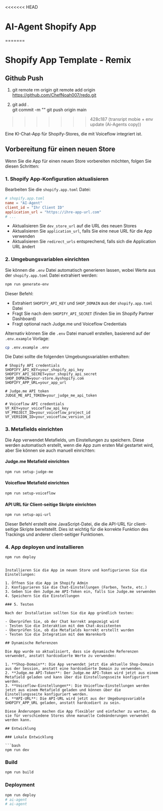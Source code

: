 <<<<<<< HEAD
# AI-Agent Shopify App
=======
# Shopify App Template - Remix
## Github Push
1. git remote rm origin
git remote add origin https://github.com/ChefNoah007/redo.git

2.  git add .         
git commit -m "<Kommentar>"
git push origin main

>>>>>>> 428c187 (transript mobie + env update (Ai-Agents copy))

Eine KI-Chat-App für Shopify-Stores, die mit Voiceflow integriert ist.

## Vorbereitung für einen neuen Store

Wenn Sie die App für einen neuen Store vorbereiten möchten, folgen Sie diesen Schritten:

### 1. Shopify App-Konfiguration aktualisieren

Bearbeiten Sie die `shopify.app.toml` Datei:

```toml
# shopify.app.toml
name = "AI-Agent"
client_id = "Ihr Client ID"
application_url = "https://ihre-app-url.com"
# ...
```

- Aktualisieren Sie `dev_store_url` auf die URL des neuen Stores
- Aktualisieren Sie `application_url`, falls Sie eine neue URL für die App verwenden
- Aktualisieren Sie `redirect_urls` entsprechend, falls sich die Application URL ändert

### 2. Umgebungsvariablen einrichten

Sie können die `.env` Datei automatisch generieren lassen, wobei Werte aus der `shopify.app.toml` Datei extrahiert werden:

```bash
npm run generate-env
```

Dieser Befehl:
- Extrahiert `SHOPIFY_API_KEY` und `SHOP_DOMAIN` aus der `shopify.app.toml` Datei
- Fragt Sie nach dem `SHOPIFY_API_SECRET` (finden Sie im Shopify Partner Dashboard)
- Fragt optional nach Judge.me und Voiceflow Credentials

Alternativ können Sie die `.env` Datei manuell erstellen, basierend auf der `.env.example` Vorlage:

```bash
cp .env.example .env
```

Die Datei sollte die folgenden Umgebungsvariablen enthalten:

```
# Shopify API credentials
SHOPIFY_API_KEY=your_shopify_api_key
SHOPIFY_API_SECRET=your_shopify_api_secret
SHOP_DOMAIN=your-store.myshopify.com
SHOPIFY_APP_URL=your_app_url

# Judge.me API token
JUDGE_ME_API_TOKEN=your_judge_me_api_token

# Voiceflow API credentials
VF_KEY=your_voiceflow_api_key
VF_PROJECT_ID=your_voiceflow_project_id
VF_VERSION_ID=your_voiceflow_version_id
```

### 3. Metafields einrichten

Die App verwendet Metafields, um Einstellungen zu speichern. Diese werden automatisch erstellt, wenn die App zum ersten Mal gestartet wird, aber Sie können sie auch manuell einrichten:

#### Judge.me Metafield einrichten

```bash
npm run setup-judge-me
```

#### Voiceflow Metafield einrichten

```bash
npm run setup-voiceflow
```

#### API URL für Client-seitige Skripte einrichten

```bash
npm run setup-api-url
```

Dieser Befehl erstellt eine JavaScript-Datei, die die API-URL für client-seitige Skripte bereitstellt. Dies ist wichtig für die korrekte Funktion des Trackings und anderer client-seitiger Funktionen.

### 4. App deployen und installieren

```bash
npm run deploy
```
```

Installieren Sie die App im neuen Store und konfigurieren Sie die Einstellungen:

1. Öffnen Sie die App im Shopify Admin
2. Konfigurieren Sie die Chat-Einstellungen (Farben, Texte, etc.)
3. Geben Sie den Judge.me API-Token ein, falls Sie Judge.me verwenden
4. Speichern Sie die Einstellungen

### 5. Testen

Nach der Installation sollten Sie die App gründlich testen:

- Überprüfen Sie, ob der Chat korrekt angezeigt wird
- Testen Sie die Interaktion mit dem Chat-Assistenten
- Überprüfen Sie, ob die Metafields korrekt erstellt wurden
- Testen Sie die Integration mit dem Warenkorb

## Dynamische Referenzen

Die App wurde so aktualisiert, dass sie dynamische Referenzen verwendet, anstatt hardcodierte Werte zu verwenden:

1. **Shop-Domain**: Die App verwendet jetzt die aktuelle Shop-Domain aus der Session, anstatt eine hardcodierte Domain zu verwenden.
2. **Judge.me API-Token**: Der Judge.me API-Token wird jetzt aus einem Metafield geladen und kann über die Einstellungsseite konfiguriert werden.
3. **Voiceflow-Einstellungen**: Die Voiceflow-Einstellungen werden jetzt aus einem Metafield geladen und können über die Einstellungsseite konfiguriert werden.
4. **API-URL**: Die API-URL wird jetzt aus der Umgebungsvariable SHOPIFY_APP_URL geladen, anstatt hardcodiert zu sein.

Diese Änderungen machen die App flexibler und einfacher zu warten, da sie für verschiedene Stores ohne manuelle Codeänderungen verwendet werden kann.

## Entwicklung

### Lokale Entwicklung

```bash
npm run dev
```

### Build

```bash
npm run build
```

### Deployment

```bash
npm run deploy
# ai-agent
# ai-agent
